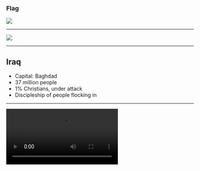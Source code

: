 ### Flag

![](https://upload.wikimedia.org/wikipedia/commons/f/f6/Flag_of_Iraq.svg)

---

![](https://upload.wikimedia.org/wikipedia/commons/5/59/Iraq_%28orthographic_projection%29.svg)

---

## Iraq

- Capital: Baghdad
- 37 million people
- 1% Christians, under attack
- Discipleship of people flocking in

---

![](https://storage.googleapis.com/prayer-videos/country/iraq.mp4)
